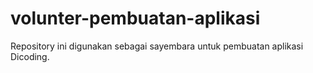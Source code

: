 # volunter-pembuatan-aplikasi

Repository ini digunakan sebagai sayembara untuk pembuatan aplikasi Dicoding.
